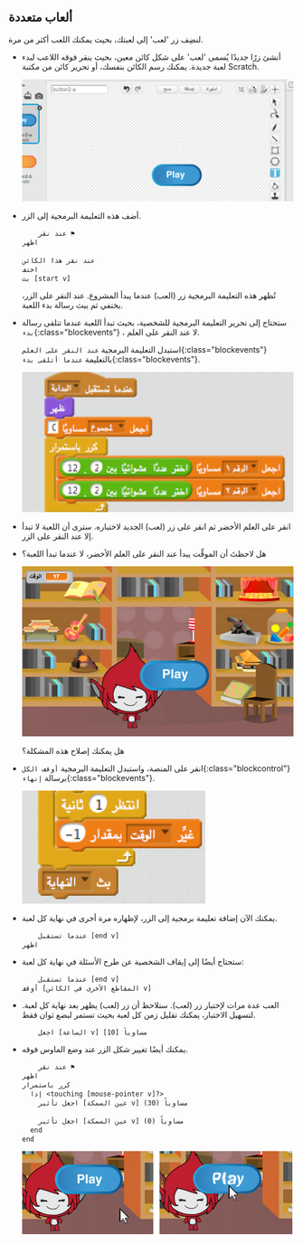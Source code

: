 ## ألعاب متعددة

لنضِف زر 'لعب' إلى لعبتك، بحيث يمكنك اللعب أكثر من مرة.

+ أنشئ زرًا جديدًا يُسمى 'لعب' على شكل كائن معين، بحيث ينقر فوقه اللاعب لبدء لعبة جديدة. يمكنك رسم الكائن بنفسك، أو تحرير كائن من مكتبة Scratch.
    
    ![لقطة الشاشة](images/brain-play.png)

+ أضف هذه التعليمة البرمجية إلى الزر.
    
    ```blocks
        عند نقر ⚑
    اظهر
    
    عند نقر هذا الكائن
    اختف
    بث [start v]
    ```
    
    تُظهر هذه التعليمة البرمجية زر (العب) عندما يبدأ المشروع. عند النقر على الزر، يختفي ثم يبث رسالة بدء اللعبة.

+ ستحتاج إلى تحرير التعليمة البرمجية للشخصية، بحيث تبدأ اللعبة عندما تتلقى رسالة `بدء`{:class="blockevents"} ، لا عند النقر على العلم.
    
    استبدل التعليمة البرمجية `عند النقر على العلم`{:class="blockevents"} بالتعليمة `عندما أتلقى بدء`{:class="blockevents"}.
    
    ![لقطة الشاشة](images/brain-start.png)

+ انقر على العلم الأخضر ثم انقر على زر (لعب) الجديد لاختباره. سترى أن اللعبة لا تبدأ إلا عند النقر على الزر.

+ هل لاحظتَ أن الموقِّت يبدأ عند النقر على العلم الأخضر، لا عندما تبدأ اللعبة؟
    
    ![لقطة الشاشة](images/brain-timer-bug.png)
    
    هل يمكنك إصلاح هذه المشكلة؟

+ انقر على المنصة، واستبدل التعليمة البرمجية `أوقف الكل`{:class="blockcontrol"} برسالة `إنهاء`{:class="blockevents"}.
    
    ![لقطة الشاشة](images/brain-end.png)

+ يمكنك الآن إضافة تعليمة برمجية إلى الزر، لإظهاره مرة أخرى في نهاية كل لعبة.
    
    ```blocks
        عندما تستقبل [end v]
    اظهر
    ```

+ ستحتاج أيضًا إلى إيقاف الشخصية عن طرح الأسئلة في نهاية كل لعبة:
    
    ```blocks
        عندما تستقبل [end v]
    أوقف [المقاطع الأخرى في الكائن v]
    ```

+ العب عدة مرات لإختبار زر (لعب). ستلاحظ أن زر (لعب) يظهر بعد نهاية كل لعبة. لتسهيل الاختبار، يمكنك تقليل زمن كل لعبة بحيث تستمر لبضع ثوان فقط.
    
    ```blocks
        اجعل [الساعة v] مساوياً [10]
    ```

+ يمكنك أيضًا تغيير شكل الزر عند وضع الماوس فوقه.
    
    ```blocks
        عند نقر ⚑
    اظهر
    كرر باستمرار 
      إذا <touching [mouse-pointer v]?> 
        اجعل تأثير [عين السمكة v] مساوياً (30)
      
        اجعل تأثير [عين السمكة v] مساوياً (0)
      end
    end
    ```
    
    ![لقطة الشاشة](images/brain-fisheye.png)